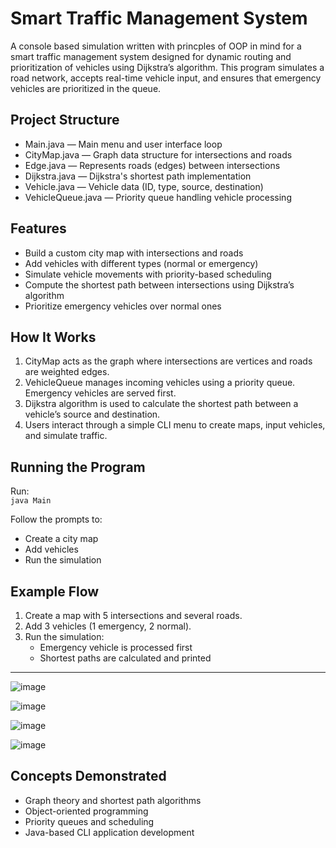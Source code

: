 # Smart Traffic Management System

A console based simulation written with princples of OOP in mind for a smart traffic management system designed for dynamic routing and prioritization of vehicles using Dijkstra’s algorithm. This program simulates a road network, accepts real-time vehicle input, and ensures that emergency vehicles are prioritized in the queue.

## Project Structure

- Main.java — Main menu and user interface loop  
- CityMap.java — Graph data structure for intersections and roads  
- Edge.java — Represents roads (edges) between intersections  
- Dijkstra.java — Dijkstra's shortest path implementation  
- Vehicle.java — Vehicle data (ID, type, source, destination)  
- VehicleQueue.java — Priority queue handling vehicle processing  

## Features

- Build a custom city map with intersections and roads  
- Add vehicles with different types (normal or emergency)  
- Simulate vehicle movements with priority-based scheduling  
- Compute the shortest path between intersections using Dijkstra’s algorithm  
- Prioritize emergency vehicles over normal ones  

## How It Works

1. CityMap acts as the graph where intersections are vertices and roads are weighted edges.  
2. VehicleQueue manages incoming vehicles using a priority queue. Emergency vehicles are served first.  
3. Dijkstra algorithm is used to calculate the shortest path between a vehicle’s source and destination.  
4. Users interact through a simple CLI menu to create maps, input vehicles, and simulate traffic.  

## Running the Program

Run:  
`java Main`

Follow the prompts to:  
- Create a city map  
- Add vehicles  
- Run the simulation  

## Example Flow

1. Create a map with 5 intersections and several roads.  
2. Add 3 vehicles (1 emergency, 2 normal).  
3. Run the simulation:  
   - Emergency vehicle is processed first  
   - Shortest paths are calculated and printed  

---

![image](https://github.com/user-attachments/assets/62f53a3a-8e23-4ef3-9562-3684e27ebcab)

![image](https://github.com/user-attachments/assets/80b8c05b-6d29-47aa-8a10-c930bbb10359)

![image](https://github.com/user-attachments/assets/186e980e-2720-4764-b183-ed84a15ec0bc)

![image](https://github.com/user-attachments/assets/0a38f94e-3348-4cec-a95e-4014fd55dfc1)

## Concepts Demonstrated

- Graph theory and shortest path algorithms  
- Object-oriented programming  
- Priority queues and scheduling  
- Java-based CLI application development  

